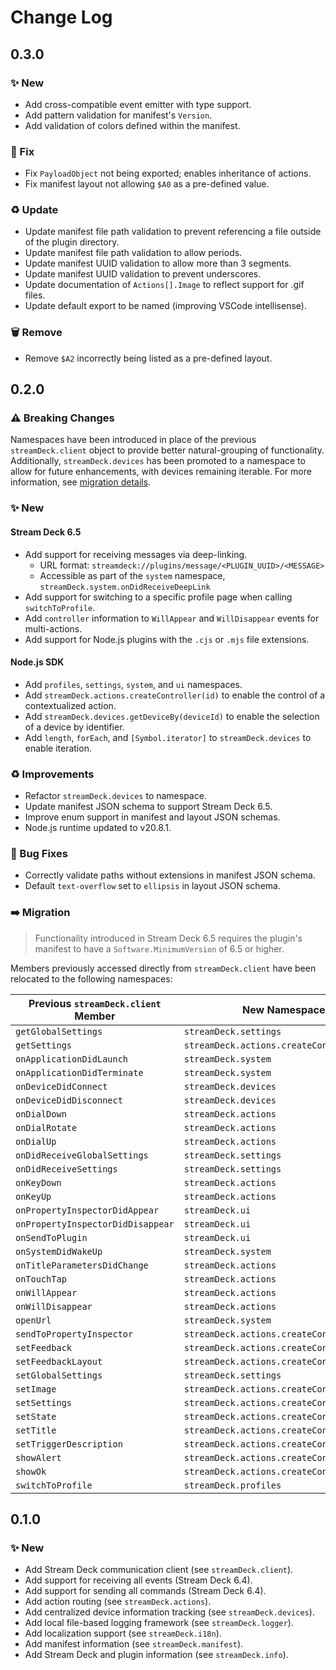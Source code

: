 <!--

## {version}

⚠️ Breaking change
✨ New
🐞 Fix
♻️ Refactor / Enhance / Update

-->

# Change Log

## 0.3.0

### ✨ New

-   Add cross-compatible event emitter with type support.
-   Add pattern validation for manifest's `Version`.
-   Add validation of colors defined within the manifest.

### 🐞 Fix

-   Fix `PayloadObject` not being exported; enables inheritance of actions.
-   Fix manifest layout not allowing `$A0` as a pre-defined value.

### ♻️ Update

-   Update manifest file path validation to prevent referencing a file outside of the plugin directory.
-   Update manifest file path validation to allow periods.
-   Update manifest UUID validation to allow more than 3 segments.
-   Update manifest UUID validation to prevent underscores.
-   Update documentation of `Actions[].Image` to reflect support for .gif files.
-   Update default export to be named (improving VSCode intellisense).

### 🗑️ Remove

-   Remove `$A2` incorrectly being listed as a pre-defined layout.

## 0.2.0

### ⚠️ Breaking Changes

Namespaces have been introduced in place of the previous `streamDeck.client` object to provide better natural-grouping of functionality. Additionally, `streamDeck.devices` has been promoted to a namespace to allow for future enhancements, with devices remaining iterable. For more information, see [migration details](#0-2-0_migration).

### ✨ New

#### Stream Deck 6.5

-   Add support for receiving messages via deep-linking.
    -   URL format: `streamdeck://plugins/message/<PLUGIN_UUID>/<MESSAGE>`
    -   Accessible as part of the `system` namespace, `streamDeck.system.onDidReceiveDeepLink`
-   Add support for switching to a specific profile page when calling `switchToProfile`.
-   Add `controller` information to `WillAppear` and `WillDisappear` events for multi-actions.
-   Add support for Node.js plugins with the `.cjs` or `.mjs` file extensions.

#### Node.js SDK

-   Add `profiles`, `settings`, `system`, and `ui` namespaces.
-   Add `streamDeck.actions.createController(id)` to enable the control of a contextualized action.
-   Add `streamDeck.devices.getDeviceBy(deviceId)` to enable the selection of a device by identifier.
-   Add `length`, `forEach`, and `[Symbol.iterator]` to `streamDeck.devices` to enable iteration.

### ♻️ Improvements

-   Refactor `streamDeck.devices` to namespace.
-   Update manifest JSON schema to support Stream Deck 6.5.
-   Improve enum support in manifest and layout JSON schemas.
-   Node.js runtime updated to v20.8.1.

### 🐞 Bug Fixes

-   Correctly validate paths without extensions in manifest JSON schema.
-   Default `text-overflow` set to `ellipsis` in layout JSON schema.

<h3 id="0-2-0_migration">
	➡️ Migration
</h3>

> Functionality introduced in Stream Deck 6.5 requires the plugin's manifest to have a `Software.MinimumVersion` of 6.5 or higher.

Members previously accessed directly from `streamDeck.client` have been relocated to the following namespaces:

| Previous `streamDeck.client` Member | New Namespace                             |
| ----------------------------------- | ----------------------------------------- |
| `getGlobalSettings`                 | `streamDeck.settings`                     |
| `getSettings`                       | `streamDeck.actions.createController(id)` |
| `onApplicationDidLaunch`            | `streamDeck.system`                       |
| `onApplicationDidTerminate`         | `streamDeck.system`                       |
| `onDeviceDidConnect`                | `streamDeck.devices`                      |
| `onDeviceDidDisconnect`             | `streamDeck.devices`                      |
| `onDialDown`                        | `streamDeck.actions`                      |
| `onDialRotate`                      | `streamDeck.actions`                      |
| `onDialUp`                          | `streamDeck.actions`                      |
| `onDidReceiveGlobalSettings`        | `streamDeck.settings`                     |
| `onDidReceiveSettings`              | `streamDeck.settings`                     |
| `onKeyDown`                         | `streamDeck.actions`                      |
| `onKeyUp`                           | `streamDeck.actions`                      |
| `onPropertyInspectorDidAppear`      | `streamDeck.ui`                           |
| `onPropertyInspectorDidDisappear`   | `streamDeck.ui`                           |
| `onSendToPlugin`                    | `streamDeck.ui`                           |
| `onSystemDidWakeUp`                 | `streamDeck.system`                       |
| `onTitleParametersDidChange`        | `streamDeck.actions`                      |
| `onTouchTap`                        | `streamDeck.actions`                      |
| `onWillAppear`                      | `streamDeck.actions`                      |
| `onWillDisappear`                   | `streamDeck.actions`                      |
| `openUrl`                           | `streamDeck.system`                       |
| `sendToPropertyInspector`           | `streamDeck.actions.createController(id)` |
| `setFeedback`                       | `streamDeck.actions.createController(id)` |
| `setFeedbackLayout`                 | `streamDeck.actions.createController(id)` |
| `setGlobalSettings`                 | `streamDeck.settings`                     |
| `setImage`                          | `streamDeck.actions.createController(id)` |
| `setSettings`                       | `streamDeck.actions.createController(id)` |
| `setState`                          | `streamDeck.actions.createController(id)` |
| `setTitle`                          | `streamDeck.actions.createController(id)` |
| `setTriggerDescription`             | `streamDeck.actions.createController(id)` |
| `showAlert`                         | `streamDeck.actions.createController(id)` |
| `showOk`                            | `streamDeck.actions.createController(id)` |
| `switchToProfile`                   | `streamDeck.profiles`                     |

## 0.1.0

### ✨ New

-   Add Stream Deck communication client (see `streamDeck.client`).
-   Add support for receiving all events (Stream Deck 6.4).
-   Add support for sending all commands (Stream Deck 6.4).
-   Add action routing (see `streamDeck.actions`).
-   Add centralized device information tracking (see `streamDeck.devices`).
-   Add local file-based logging framework (see `streamDeck.logger`).
-   Add localization support (see `streamDeck.i18n`).
-   Add manifest information (see `streamDeck.manifest`).
-   Add Stream Deck and plugin information (see `streamDeck.info`).
